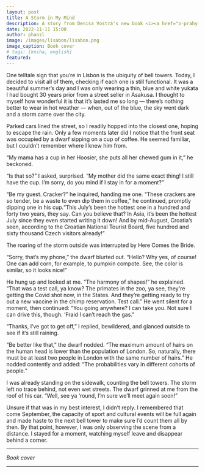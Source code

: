 ```yaml
---
layout: post
title: A Storm in My Mind
description: A story from Denisa Vostrá's new book <i><a href="z-prahy-do-lisabonu-a-zpet/" target="_blank">From Prague to Lisbon and Back</i></a>, translated into English by Prokop Hanžl
date: 2022-11-11 15:00
author: phanzl
image: /images/lisabon/lisabon.png
image_caption: Book cover
# tags: [kniha, english]
featured:
---
```


One telltale sign that you’re in Lisbon is the ubiquity of bell towers. Today, I decided to visit all of them, checking if each one is still functional. It was a beautiful summer’s day and I was only wearing a thin, blue and white yukata I had bought 30 years prior from a street seller in Asakusa. I thought to myself how wonderful it is that it’s lasted me so long — there’s nothing better to wear in hot weather — when, out of the blue, the sky went dark and a storm came over the city.

Parked cars lined the street, so I readily hopped into the closest one, hoping to escape the rain. Only a few moments later did I notice that the front seat was occupied by a dwarf sipping on a cup of coffee. He seemed familiar, but I couldn’t remember where I knew him from.

“My mama has a cup in her Hoosier, she puts all her chewed gum in it,” he beckoned.

“Is that so?” I asked, surprised. “My mother did the same exact thing! I still have the cup. I’m sorry, do you mind if I stay in for a moment?”

“Be my guest. Cracker?” he inquired, handing me one. “These crackers are so tender, be a waste to even dip them in coffee,” he continued, promptly dipping one in his cup.“This July’s been the hottest one in a hundred and forty two years, they say. Can you believe that? In Asia, it’s been the hottest July since they even started writing it down! And by mid-August, Croatia’s seen, according to the Croatian National Tourist Board, five hundred and sixty thousand Czech visitors already!”

The roaring of the storm outside was interrupted by Here Comes the Bride.

“Sorry, that’s my phone,” the dwarf blurted out. “Hello? Why yes, of course! One can add corn, for example, to pumpkin compote. See, the color is similar, so it looks nice!”

He hung up and looked at me. “The harmony of shapes!” he explained. “That was a test call, ya know? The primates in the zoo, ya see, they're getting the Covid shot now, in the States. And they’re getting ready to try out a new vaccine in the chimp reservation. Test call.” He went silent for a moment, then continued: “You going anywhere? I can take you. Not sure I can drive this, though. ‘Fraid I can’t reach the gas.”

“Thanks, I’ve got to get off,” I replied, bewildered, and glanced outside to see if it’s still raining.

“Be better like that,” the dwarf nodded. “The maximum amount of hairs on the human head is lower than the population of London. So, naturally, there must be at least two people in London with the same number of hairs.” He nodded contently and added: “The probabilities vary in different cohorts of people.”

I was already standing on the sidewalk, counting the bell towers. The storm left no trace behind, not even wet streets. The dwarf grinned at me from the roof of his car. “Well, see ya ‘round, I’m sure we’ll meet again soon!”

Unsure if that was in my best interest, I didn’t reply. I remembered that come September, the capacity of sport and cultural events will be full again and made haste to the next bell tower to make sure I’d count them all by then. By that point, however, I was only observing the scene from a distance. I stayed for a moment, watching myself leave and disappear behind a corner.

---

<div class="gallery-box">
  <div class="gallery">
    <img src="{{site.baseurl}}/images/lisabon/lisabon.png" loading="lazy" alt="">
  </div>
  <em>Book cover</em>
</div>

---
